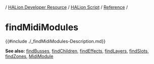 / [HALion Developer Resource](../../HALion-Developer-Resource.md) / [HALion Script](./HALion-Script.md) / [Reference](./Reference.md) /

# findMidiModules

{{#include ./_findMidiModules-Description.md}}

**See also:** [findBusses](./findBusses.md), [findChildren](./findChildren.md), [findEffects](./findEffects.md), [findLayers](./findLayers.md), [findSlots](./findSlots.md), [findZones](./findZones.md), [MidiModule](./MidiModule.md)